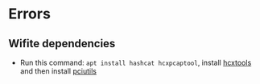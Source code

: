# Errors

## Wifite dependencies

- Run this command: `apt install hashcat hcxpcaptool`, install [hcxtools](https://github.com/ZerBea/hcxtools) and then install [pciutils](https://forums.kali.org/showthread.php?27721-airmon-ng-lspci#post_51104)
